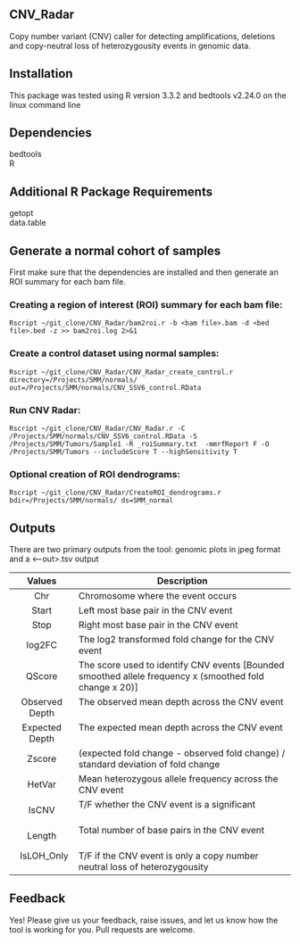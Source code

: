 ## CNV_Radar
Copy number variant (CNV) caller for detecting amplifications, deletions and copy-neutral loss of heterozygousity events in genomic data.

## Installation
This package was tested using R version 3.3.2 and bedtools v2.24.0 on the linux command line

## Dependencies 
bedtools  
R  

## Additional R Package Requirements
getopt  
data.table  

## Generate a normal cohort of samples
First make sure that the dependencies are installed and then generate an ROI summary for each bam file.

### Creating a region of interest (ROI) summary for each bam file:
```Rscript ~/git_clone/CNV_Radar/bam2roi.r -b <bam file>.bam -d <bed file>.bed -z >> bam2roi.log 2>&1```

### Create a control dataset using normal samples:
```Rscript ~/git_clone/CNV_Radar/CNV_Radar_create_control.r directory=/Projects/SMM/normals/ out=/Projects/SMM/normals/CNV_SSV6_control.RData```

### Run CNV Radar:
```Rscript ~/git_clone/CNV_Radar/CNV_Radar.r -C /Projects/SMM/normals/CNV_SSV6_control.RData -S /Projects/SMM/Tumors/Sample1 -R _roiSummary.txt  -mmrfReport F -O /Projects/SMM/Tumors --includeScore T --highSensitivity T```

### Optional creation of ROI dendrograms:
```Rscript ~/git_clone/CNV_Radar/CreateROI_dendrograms.r bdir=/Projects/SMM/normals/ ds=SMM_normal```

## Outputs
There are two primary outputs from the tool: genomic plots in jpeg format and a <--out>.tsv output

|     Values     | Description                                                                                           |
|:--------------:|-------------------------------------------------------------------------------------------------------|
|       Chr      | Chromosome where the event occurs                                                                     |
|      Start     | Left most base pair in the CNV event                                                                  |
|      Stop      | Right most base pair in the CNV event                                                                 |
|     log2FC     | The log2 transformed fold change for the CNV event                                                    |
|     QScore     | The score used to identify CNV events [Bounded smoothed allele frequency x (smoothed fold change x 20)] |
| Observed Depth | The observed mean depth across the CNV event                                                          |
| Expected Depth | The expected mean depth across the CNV event                                                          |
|     Zscore     | (expected fold change - observed fold change) / standard deviation of fold change                     |
|     HetVar     | Mean heterozygous allele frequency across the CNV event                                               |
|      IsCNV     | T/F whether the CNV event is a significant                                                            |
|     Length     | Total number of base pairs in the CNV event                                                           |
|   IsLOH_Only   | T/F if the CNV event is only a copy number neutral loss of heterozygousity                            |

## Feedback
Yes! Please give us your feedback, raise issues, and let us know how the tool is working for you. Pull requests are welcome.
